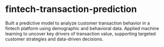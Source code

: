 # fintech-transaction-prediction
Built a predictive model to analyze customer transaction behavior in a fintech platform using demographic and behavioral data. Applied machine learning to uncover key drivers of transaction value, supporting targeted customer strategies and data-driven decisions.

